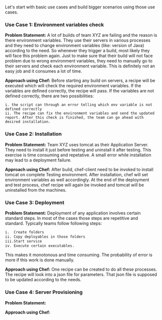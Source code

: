 Let's start with basic use cases and build bigger scenarios using those use cases.

### Use Case 1: Environment variables check
**Problem Statement:** A lot of builds of team XYZ are failing and the reason is there environment variables. They use their servers in various processes and they need to change environment variables (like: version of Java) according to the need. So whenever they trigger a build, most likely they will face this problem again. Just to make sure that their build will not face problem due to wrong environment variables, they need to manually go to their servers and check each environment variable. This is definitely not an easy job and it consumes a lot of time.

**Approach using Chef:** Before starting any build on servers, a recipe will be executed which will check the required environment variables. If the variables are defined correctly, the recipe will pass. If the variables are not defined correctly, there are two possibilities: 
```
i. the script can through an error telling which env variable is not defined correctly 
ii. The recipe can fix the environment variables and send the updated report. After this check is finished, the team can go ahead with desired installation. 
```

### Use Case 2: Installation
**Problem Statement:** Team XYZ uses tomcat as their Application Server. They need to install it just before testing and uninstall it after testing. This exercise is time consuming and repetative. A small error while installation may lead to a deployment failure.

**Approach using Chef:** After build, chef-client need to be invoked to install tomcat on complete Testing environment. After installation, chef will set environment variables as well accordingly. At the end of the deployment and test process, chef recipe will again be invoked and tomcat will be uninstalled from the machines.

### Use Case 3: Deployment
**Problem Statement:** Deployment of any application involves certain standard steps. In most of the cases those steps are repetitive and standard. Typically teams follow following steps:
```sh
i.  Create folders 
ii. Copy deployables in those folders
iii.Start service
iv. Execute certain executables. 
```
This makes it monotonous and time consuming. The probability of error is more if this work is done manually.

**Approach using Chef:** One recipe can be created to do all these processes. The recipe will look into a json file for parameters. That json file is supposed to be updated according to the needs.

### Use Case 4: Server Provisioning
**Problem Statement:** 


**Approach using Chef:**




